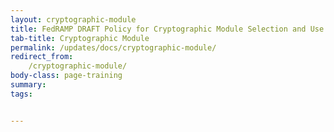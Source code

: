```yaml
---
layout: cryptographic-module
title: FedRAMP DRAFT Policy for Cryptographic Module Selection and Use
tab-title: Cryptographic Module
permalink: /updates/docs/cryptographic-module/
redirect_from:
    /cryptographic-module/
body-class: page-training
summary: 
tags: 


---
```

